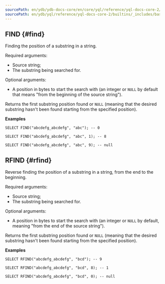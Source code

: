 ```yaml
---
sourcePath: en/ydb/ydb-docs-core/en/core/yql/reference/yql-docs-core-2/builtins/_includes/basic/find.md
sourcePath: en/ydb/yql/reference/yql-docs-core-2/builtins/_includes/basic/find.md
---
```

## FIND {#find}

Finding the position of a substring in a string.

Required arguments:

* Source string;
* The substring being searched for.

Optional arguments:

* A position in bytes to start the search with (an integer or `NULL` by default that means "from the beginning of the source string").

Returns the first substring position found or `NULL` (meaning that the desired substring hasn't been found starting from the specified position).

**Examples**
``` yql
SELECT FIND("abcdefg_abcdefg", "abc"); -- 0
```
``` yql
SELECT FIND("abcdefg_abcdefg", "abc", 1); -- 8
```
``` yql
SELECT FIND("abcdefg_abcdefg", "abc", 9); -- null
```

## RFIND {#rfind}

Reverse finding the position of a substring in a string, from the end to the beginning.

Required arguments:

* Source string;
* The substring being searched for.

Optional arguments:

* A position in bytes to start the search with (an integer or `NULL` by default, meaning "from the end of the source string").

Returns the first substring position found or `NULL` (meaning that the desired substring hasn't been found starting from the specified position).

**Examples**
``` yql
SELECT RFIND("abcdefg_abcdefg", "bcd"); -- 9
```
``` yql
SELECT RFIND("abcdefg_abcdefg", "bcd", 8); -- 1
```
``` yql
SELECT RFIND("abcdefg_abcdefg", "bcd", 0); -- null
```